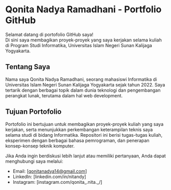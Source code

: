 # Qonita Nadya Ramadhani - Portfolio GitHub
Selamat datang di portofolio GitHub saya!<br>
Di sini saya membagikan proyek-proyek yang saya kerjakan selama kuliah di Program Studi Informatika, Universitas Islam Negeri Sunan Kalijaga Yogyakarta.

## Tentang Saya
Nama saya Qonita Nadya Ramadhani, seorang mahasiswi Informatika di Universitas Islam Negeri Sunan Kalijaga Yogyakarta sejak tahun 2022. Saya tertarik dengan berbagai topik dalam dunia teknologi dan pengembangan perangkat lunak, terutama dalam hal web development.

## Tujuan Portofolio
Portofolio ini bertujuan untuk membagikan proyek-proyek kuliah yang saya kerjakan, serta menunjukkan perkembangan keterampilan teknis saya selama studi di bidang Informatika. Repositori ini berisi tugas-tugas kuliah, eksperimen dengan berbagai bahasa pemrograman, dan penerapan konsep-konsep teknik komputer.

Jika Anda ingin berdiskusi lebih lanjut atau memiliki pertanyaan, Anda dapat menghubungi saya melalui:
- Email: [qonitanadya14@gmail.com]
- LinkedIn: [linkedin.com/in/nitandy]
- Instagram: [instagram.com/qonita_.nita._/]
